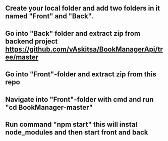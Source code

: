 ## Create your local folder and add two folders in it named "Front" and "Back".
## Go into "Back" folder and extract zip from backend project https://github.com/vAskitsa/BookManagerApi/tree/master
## Go into "Front"-folder and extract zip from this repo
## Navigate into "Front"-folder with cmd and run "cd BookManager-master" 
## Run command "npm start" this will instal node_modules and then start front and back
